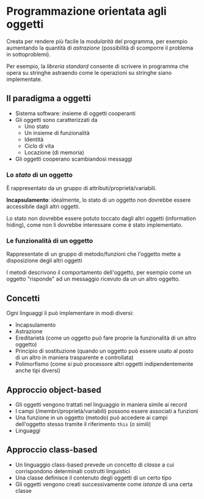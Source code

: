 # Programmazione orientata agli oggetti

Creata per rendere più facile la *modularità* del programma, per esempio aumentando la quantità di *astrazione* (possibilità di scomporre il problema in sottoproblemi).

Per esempio, la *libreria standard* consente di scrivere in programma che opera su stringhe astraendo come le operazioni su stringhe siano implementate.

## Il paradigma a oggetti

- Sistema software: insieme di oggetti cooperanti
- Gli oggetti sono caratterizzati da
	- Uno stato
	- Un insieme di funzionalità
	- Identità
	- Ciclo di vita
	- Locazione (di memoria)
- Gli oggetti cooperano scambiandosi messaggi

### Lo *stato* di un oggetto

È rappresentato da un gruppo di attributi/proprietà/variabili.

**Incapsulamento**: idealmente, lo stato di un oggetto non dovrebbe essere accessibile dagli altri oggetti.

Lo stato non dovrebbe essere potuto toccato dagli altri oggetti (information hiding), come non li dovrebbe interessare come è stato implementato.

### Le funzionalità di un oggetto

Rappresentate di un gruppo di metodo/funzioni che l'oggetto mette a disposizione degli altri oggetti

I metodi descrivono il comportamento dell'oggetto, per esempio come un oggetto "risponde" ad un messaggio ricevuto da un un altro oggetto.

## Concetti

Ogni linguaggi li può implementare in modi diversi:

- Incapsulamento
- Astrazione
- Ereditarietà (come un oggetto può fare proprie la funzionalità di un altro oggetto)
- Principio di sostituzione (quando un oggetto può essere usato al posto di un altro in maniera trasparente e controllata)
- Polimorfismo (come si può processore altri oggetti indipendentemente anche tipi diversi)

## Approccio object-based

- Gli oggetti vengono trattati nel linguaggio in maniera simile ai record
- I campi (/membri/proprietà/variabili) possono essere associati a funzioni
- Una funzione in un oggetto (metodo) può accedere ai campi dell'oggetto stesso tramite il riferimento `this` (o simili)
- Linguaggi

## Approccio class-based

- Un linguaggio class-based prevede un concetto di *classe* a cui corrispondono determinati costrutti linguistici
- Una classe definisce il contenuto degli oggetti di un certo tipo
- Gli oggetti vengono creati successivamente come *istanze* di una certa classe